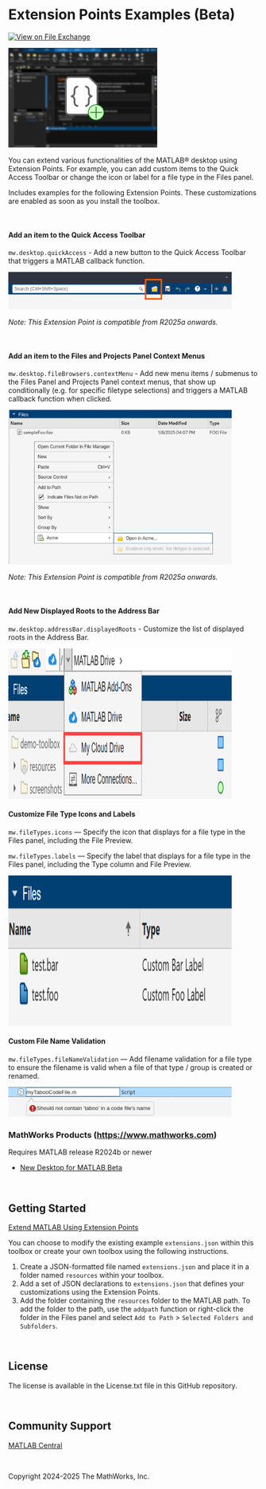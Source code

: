 # Extension Points Examples (Beta)

[![View <Extension Points Examples> on File Exchange](https://www.mathworks.com/matlabcentral/images/matlab-file-exchange.svg)](https://www.mathworks.com/matlabcentral/fileexchange/174625-extension-points-examples)

<img src="./images/preview.png" width=300 height=200 alt="preview"/>
<br>

You can extend various functionalities of the MATLAB&reg; desktop using Extension Points. For example, you can add custom items to the Quick Access Toolbar or change the icon or label for a file type in the Files panel.

Includes examples for the following Extension Points. These customizations are enabled as soon as you install the toolbox.

<br>


#### Add an item to the Quick Access Toolbar
`mw.desktop.quickAccess` - Add a new button to the Quick Access Toolbar that triggers a MATLAB callback function.

<img src="./images/demo-quickAccess.png" width=450 height=75 alt="preview"/>

*Note: This Extension Point is compatible from R2025a onwards.*

<br>

#### Add an item to the Files and Projects Panel Context Menus
`mw.desktop.fileBrowsers.contextMenu` - Add new menu items / submenus to the Files Panel and Projects Panel context menus, that show up conditionally (e.g. for specific filetype selections) and triggers a MATLAB callback function when clicked.

<img src="./images/demo-contextMenu.png" width=450 height=310 alt="preview"/>

*Note: This Extension Point is compatible from R2025a onwards.*

<br>


#### Add New Displayed Roots to the Address Bar
`mw.desktop.addressBar.displayedRoots` - Customize the list of displayed roots in the Address Bar.

<img src="./images/demo-addressBarDisplayedRoots.png" width=450 height=302 alt="preview"/>

<br>


#### Customize File Type Icons and Labels
`mw.fileTypes.icons` — Specify the icon that displays for a file type in the Files panel, including the File Preview.

`mw.fileTypes.labels` — Specify the label that displays for a file type in the Files panel, including the Type column and File Preview.

<img src="./images/demo-icons-labels.png" width=450 height=302 alt="preview"/>

<br>


#### Custom File Name Validation
`mw.fileTypes.fileNameValidation` — Add filename validation for a file type to ensure the filename is valid when a file of that type / group is created or renamed.

<img src="./images/demo-filenameValidation.png" width=450 height=60 alt="preview"/>

<br>


### MathWorks Products (https://www.mathworks.com)

Requires MATLAB release R2024b or newer
- [New Desktop for MATLAB Beta](https://www.mathworks.com/matlabcentral/fileexchange/119593-new-desktop-for-matlab-beta)

<br>


## Getting Started
[Extend MATLAB Using Extension Points](https://www.mathworks.com/help/matlab/extend-the-desktop.html)

You can choose to modify the existing example `extensions.json` within this toolbox or create your own toolbox using the following instructions.

1. Create a JSON-formatted file named `extensions.json` and place it in a folder named `resources` within your toolbox.
2. Add a set of JSON declarations to `extensions.json` that defines your customizations using the Extension Points.
3. Add the folder containing the `resources` folder to the MATLAB path. To add the folder to the path, use the `addpath` function or right-click the folder in the Files panel and select `Add to Path` > `Selected Folders and Subfolders`.

<br>


## License
The license is available in the License.txt file in this GitHub repository.

<br>


## Community Support
[MATLAB Central](https://www.mathworks.com/matlabcentral)

<br>


Copyright 2024-2025 The MathWorks, Inc.
